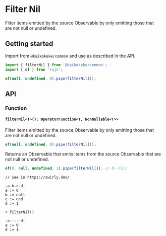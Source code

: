 # Filter Nil

Filter items emitted by the source Observable by only emitting those that are not null or undefined.

## Getting started

Import from `@kaikokeke/common` and use as described in the API.

```ts
import { filterNil } from '@kaikokeke/common';
import { of } from 'rxjs';

of(null, undefined, 0).pipe(filterNil());
```

## API

### Function

#### `filterNil<T>(): OperatorFunction<T, NonNullable<T>>`

Filter items emitted by the source Observable by only emitting those that are not null or undefined.

```ts
of(null, undefined, 0).pipe(filterNil());
```

Returns an Observable that emits items from the source Observable that are not null or undefined.

```ts
of(0, null, undefined, 1).pipe(filterNil()); // 0--(1|)
```

```
// See in https://swirly.dev/

-a-b-c-d-
a := 0
b := null
c := und
d := 1

> filterNil()

-a-----d-
a := 0
d := 1
```
